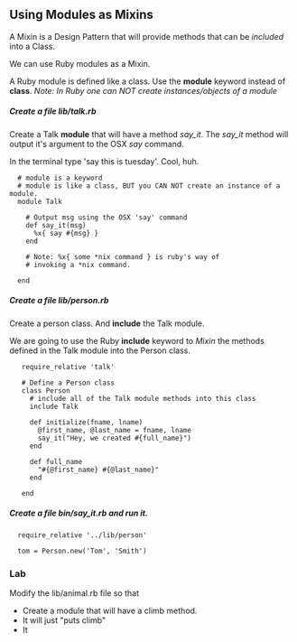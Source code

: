 ## Using Modules as Mixins

A Mixin is a Design Pattern that will provide methods that can be _included_ into a Class.

We can use Ruby modules as a Mixin.

A Ruby module is defined like a class. Use the __module__ keyword instead of __class__. _Note: In Ruby one can NOT create instances/objects of a module_

##### Create a file lib/talk.rb
Create a Talk __module__ that will have a method _say_it_. The _say_it_
method will output it's argument to the OSX _say_ command. 

In the terminal type 'say this is tuesday'. Cool, huh.  

```
  # module is a keyword
  # module is like a class, BUT you CAN NOT create an instance of a module.
  module Talk                                 
                                              
    # Output msg using the OSX 'say' command  
    def say_it(msg)
      %x{ say #{msg} }                        
    end

    # Note: %x{ some *nix command } is ruby's way of 
    # invoking a *nix command.                            
                                       
  end                                         
```

##### Create a file lib/person.rb
Create a person class.  And __include__ the Talk module.  

We are going to use the Ruby __include__ keyword to _Mixin_ the methods
defined in the Talk module into the Person class.  

```
   require_relative 'talk'                                       
                                                                 
   # Define a Person class                                       
   class Person                                                  
     # include all of the Talk module methods into this class    
     include Talk                                                
                                                                 
     def initialize(fname, lname)                                
       @first_name, @last_name = fname, lname                    
       say_it("Hey, we created #{full_name}")                    
     end                                                         
                                                                 
     def full_name                                               
       "#{@first_name} #{@last_name}"                            
     end                                                         
                                                                 
   end                                                           
```

##### Create a file bin/say_it.rb and run it.

```
  require_relative '../lib/person' 
                                   
  tom = Person.new('Tom', 'Smith') 
```


### Lab
Modify the lib/animal.rb file so that 

* Create a module that will have a climb method.  
* It will just "puts climb"
* It 